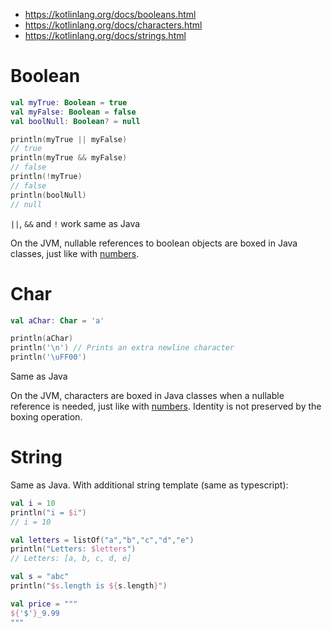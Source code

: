 - https://kotlinlang.org/docs/booleans.html
- https://kotlinlang.org/docs/characters.html
- https://kotlinlang.org/docs/strings.html

# Boolean

```kotlin
val myTrue: Boolean = true
val myFalse: Boolean = false
val boolNull: Boolean? = null

println(myTrue || myFalse)
// true
println(myTrue && myFalse)
// false
println(!myTrue)
// false
println(boolNull)
// null
```

`||`, `&&` and `!` work same as Java

On the JVM, nullable references to boolean objects are boxed in Java classes, just like with [numbers](https://kotlinlang.org/docs/numbers.html#numbers-representation-on-the-jvm).

# Char

```kotlin
val aChar: Char = 'a'

println(aChar)
println('\n') // Prints an extra newline character
println('\uFF00')
```

Same as Java

On the JVM, characters are boxed in Java classes when a nullable reference is needed, just like with [numbers](https://kotlinlang.org/docs/numbers.html#numbers-representation-on-the-jvm). Identity is not preserved by the boxing operation.

# String

Same as Java. With additional string template (same as typescript):

```kotlin
val i = 10
println("i = $i") 
// i = 10

val letters = listOf("a","b","c","d","e")
println("Letters: $letters") 
// Letters: [a, b, c, d, e]
```

```kotlin
val s = "abc"
println("$s.length is ${s.length}") 
```

```kotlin
val price = """
${'$'}_9.99
"""
```


